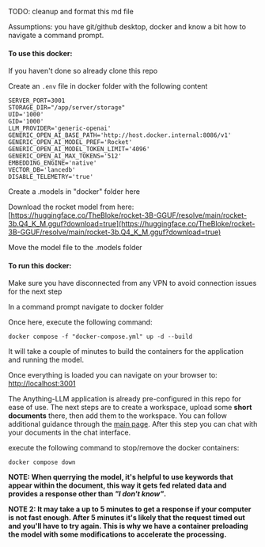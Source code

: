 TODO: cleanup and format this md file

Assumptions: you have git/github desktop, docker and know a bit how to navigate a command prompt.

#### To use this docker:

If you haven't done so already clone this repo

Create an `.env` file in docker folder  with the following content

```.env
SERVER_PORT=3001
STORAGE_DIR="/app/server/storage"
UID='1000'
GID='1000'
LLM_PROVIDER='generic-openai'
GENERIC_OPEN_AI_BASE_PATH='http://host.docker.internal:8086/v1'
GENERIC_OPEN_AI_MODEL_PREF='Rocket'
GENERIC_OPEN_AI_MODEL_TOKEN_LIMIT='4096'
GENERIC_OPEN_AI_MAX_TOKENS='512'
EMBEDDING_ENGINE='native'
VECTOR_DB='lancedb'
DISABLE_TELEMETRY='true'

```



Create a .models in "docker" folder here

Download the rocket model from here: [https://huggingface.co/TheBloke/rocket-3B-GGUF/resolve/main/rocket-3b.Q4_K_M.gguf?download=true](https://huggingface.co/TheBloke/rocket-3B-GGUF/resolve/main/rocket-3b.Q4_K_M.gguf?download=true)

Move the model file to the .models folder

#### To run this docker:

Make sure you have disconnected from any VPN to avoid connection issues for the next step

In a command prompt navigate to docker folder

Once here, execute the following command:

```shell
docker compose -f "docker-compose.yml" up -d --build
```

It will take a couple of minutes to build the containers for the application and running the model.

Once everything is loaded you can navigate on your browser to: [http://localhost:3001](http://localhost:3001)

The Anything-LLM application is already pre-configured in this repo for ease of use. The next steps are to create a workspace, upload some **short documents** there, then add them to the workspace. You can follow additional guidance through the [main page](https://github.com/ypadilla-arch/anything-llm). After this step you can chat with your documents in the chat interface.

execute the following command to stop/remove the docker containers:

```shell
docker compose down
```
**NOTE: When querrying the model, it's helpful to use keywords that appear within the document, this way it gets fed related data and provides a response other than *"I don't know"*.**

**NOTE 2: It may take a up to 5 minutes to get a response if your computer is not fast enough. After 5 minutes it's likely that the request timed out and you'll have to try again. This is why we have a container preloading the model with some modifications to accelerate the processing.**
